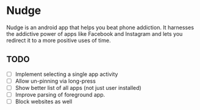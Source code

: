 # Nudge

Nudge is an android app that helps you beat phone addiction. It harnesses the addictive power of
apps like Facebook and Instagram and lets you redirect it to a more positive uses of time.

## TODO

- [ ] Implement selecting a single app activity
- [ ] Allow un-pinning via long-press
- [ ] Show better list of all apps (not just user installed)
- [ ] Improve parsing of foreground app.
- [ ] Block websites as well